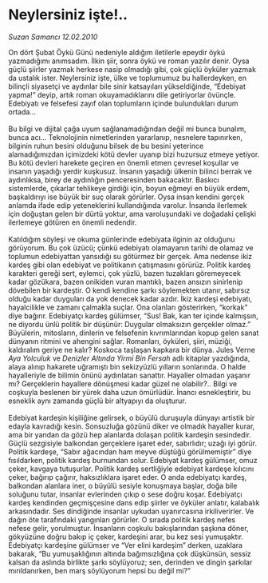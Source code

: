 # Neylersiniz işte!..

*Suzan Samancı 12.02.2010*

<div class="taraf_structure_2col_1zq">
<div class="margen_n">



 <p>On dört Şubat Öykü Günü nedeniyle aldığım iletilerle epeydir öykü yazmadığımı anımsadım. İlkin şiir, sonra öykü ve roman yazılır denir. Oysa güçlü şiirler yazmak herkese nasip olmadığı gibi, çok güçlü öyküler yazmak da ustalık ister. Neylersiniz işte, ülke ve toplumumuz bu hallerdeyken, en bilinçli siyasetçi ve aydınlar bile sinir katsayıları yükseldiğinde, “Edebiyat yapma!” deyip, artık roman okuyamadıklarını dile getiriyorlar övünçle. Edebiyatı ve felsefesi zayıf olan toplumların içinde bulundukları durum ortada... <br/><br/>Bu bilgi ve dijital çağa uyum sağlanamadığından değil mi bunca bunalım, bunca acı... Teknolojinin nimetlerinden yararlanıp, nesnelere tapınırken, bilginin ruhun besini olduğunu bilsek de bu besini yeterince alamadığımızdan içimizdeki kötü devler uyanıp bizi huzursuz etmeye yetiyor. Bu kötü devleri harekete geçiren en önemli etmen çevresel koşullar ve insanın yaşadığı yerdir kuşkusuz. İnsanın yaşadığı ülkenin bilinci berrak ve aydınlıksa, birey de aydınlığın penceresinden bakacaktır. Baskıcı sistemlerde, çıkarlar tehlikeye girdiği için, boyun eğmeyi en büyük erdem, başkaldırıyı ise büyük bir suç olarak görürler. Oysa insan kendini gerçek anlamda ifade edip yeteneklerini kullandığında varolur. İnsanda ilerlemek için doğuştan gelen bir dürtü yoktur, ama varoluşundaki ve doğadaki çelişki ilerlemeye götüren en önemli nedendir. <br/><br/>Katıldığım söyleşi ve okuma günlerinde edebiyata ilginin az olduğunu görüyorum. Bu çok üzücü; çünkü edebiyatı olamayanın tarihi de olamaz ve toplumun edebiyattan yansıdığı su götürmez bir gerçek. Ama nedense ikiz kardeş gibi olan edebiyat ve politikanın çatışmasını görürüz. Politik kardeş karakteri gereği sert, eylemci, çok yüzlü, bazen tuzakları göremeyecek kadar gözükara, bazen onikiden vuran mantıklı, bazen ansızın sinirlenip dövebilen bir kardeştir. O kendi kendine şarkı söylemekten utanır, sabırsız olduğu kadar duyguları da yok denecek kadar azdır. İkiz kardeşi edebiyatı, hayalcilikle ve zamanı çalmakla suçlar. Ona olanları gösterirken, “korkak” diye bağırır. Edebiyatçı kardeş gülümser, “Sus! Bak, kan ter içinde kalmışsın, ne diyordu ünlü politik bir düşünür: Duygular olmaksızın gerçekler olmaz.” Büyülerin, mitosların, dinlerin ve felsefenin kıvrımlarından kopup gelen sanat dünyanın ritmini ve ahengini sağlar. Romanları, öyküleri, şiiri, müziği, kaldıralım geriye ne kalır? Koskoca taşlaşan kapkara bir dünya. Jules Verne <i>Aya Yolculuk</i> ve <i>Denizler Altında Yirmi Bin Fersah</i> adlı kitaplar yazdığında, alaya alınıp hakarete uğramıştı bin sekizyüzlü yılların sonlarında. O halde hayalleriyle de bilimin önünü aydınlatan sanattır. Hayaller olmadan yaşanır mı? Gerçeklerin hayallere dönüşmesi kadar güzel ne olabilir?.. Bilgi ve coşkuyla beslenen bir yürek daha uzun ömürlüdür. İnancı esnekleştirir, bu esneklik aynı zamanda güçlü bir altyapıyı da oluşturur. <br/><br/>Edebiyat kardeşin kişiliğine gelirsek, o büyülü duruşuyla dünyayı artistik bir edayla kavradığı kesin. Sonsuzluğa gözünü diker ve olmadık hayaller kurar, ama bir yandan da gözü hep alanlarda dolaşan politik kardeşin sesindedir. Güçlü sezgisiyle balkondan gerçeklere işaret eder, sabırlıdır; uzağı iyi görür. Politik kardeşe, “Sabır ağacından ham meyve düştüğü görülmemiştir” diye fısıldarken, politik kardeş burnundan solur. Edebiyat kardeş gülümser, omuz çeker, kavgaya tutuşurlar. Politik kardeş sertliğiyle edebiyat kardeşe kılıcını çeker, bağırıp çağırır, haksızlıklara işaret eder. O anda edebiyatçı kardeş, balkondan alanlara iner, o büyülü sesiyle konuşmaya başlar, doğa bile soluğunu tutar, insanlar evlerinden çıkıp o sese doğru koşar. Edebiyatçı kardeş kendinden geçmişçesine dans edip şiirler ve öyküler anlatır, kalabalık arkasındadır. Ses dindiğinde insanlar uykudan uyanırcasına irkiliverirler. Ve dağın öte tarafındaki yangınları görürler. O sırada politik kardeş nefes nefese gelir, yorulmuştur. İnsanların coşkulu bakışlarından şaşkına döner, gökyüzüne doğru bakıp iç çeker, kardeşini arar, bu kez sesi yumuşaktır. Edebiyatçı kardeşine gülümser ve “Ver elini kardeşim” derken, uzaklara bakarak, “Bu yumuşaklığının altında bağımsızlığına çok düşkünsün, sessiz kalsan da aslında birlikte şarkı söylüyoruz; sen, derinden ve dingin şarkılar mırıldanırken, ben marş söylüyorum hepsi bu değil mi?”</p>
<br/>
<br/>
<br/>



<br/>


<div id="taraf_not">
</div>

</div>


</div>
